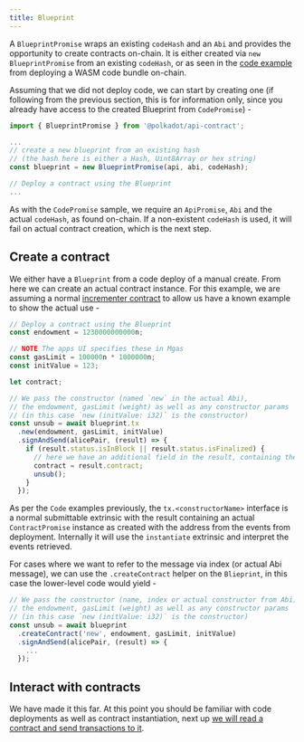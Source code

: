 ```yaml
---
title: Blueprint
---
```


A `BlueprintPromise` wraps an existing `codeHash` and an `Abi` and provides the opportunity to create contracts on-chain. It is either created via `new BlueprintPromise` from an existing `codeHash`, or as seen in the [code example](code.md) from deploying a WASM code bundle on-chain.

Assuming that we did not deploy code, we can start by creating one (if following from the previous section, this is for information only, since you already have access to the created Blueprint from `CodePromise`) -

```javascript
import { BlueprintPromise } from '@polkadot/api-contract';

...
// create a new blueprint from an existing hash
// (the hash here is either a Hash, Uint8Array or hex string)
const blueprint = new BlueprintPromise(api, abi, codeHash);

// Deploy a contract using the Blueprint
...
```

As with the `CodePromise` sample, we require an `ApiPromise`, `Abi` and the actual `codeHash`, as found on-chain. If a non-existent `codeHash` is used, it will fail on actual contract creation, which is the next step.


## Create a contract

We either have a `Blueprint` from a code deploy of a manual create. From here we can create an actual contract instance. For this example, we are assuming a normal [incrementer contract](https://github.com/paritytech/ink/tree/master/examples/incrementer) to allow us have a known example to show the actual use -

```javascript
// Deploy a contract using the Blueprint
const endowment = 1230000000000n;

// NOTE The apps UI specifies these in Mgas
const gasLimit = 100000n * 1000000n;
const initValue = 123;

let contract;

// We pass the constructor (named `new` in the actual Abi),
// the endowment, gasLimit (weight) as well as any constructor params
// (in this case `new (initValue: i32)` is the constructor)
const unsub = await blueprint.tx
  .new(endowment, gasLimit, initValue)
  .signAndSend(alicePair, (result) => {
    if (result.status.isInBlock || result.status.isFinalized) {
      // here we have an additional field in the result, containing the contract
      contract = result.contract;
      unsub();
    }
  });
```

As per the `Code` examples previously, the `tx.<constructorName>` interface is a normal submittable extrinsic with the result containing an actual `ContractPromise` instance as created with the address from the events from deployment. Internally it will use the `instantiate` extrinsic and interpret the events retrieved.

For cases where we want to refer to the message via index (or actual Abi message), we can use the `.createContract` helper on the `Blieprint`, in this case the lower-level code would yield -

```javascript
// We pass the constructor (name, index or actual constructor from Abi),
// the endowment, gasLimit (weight) as well as any constructor params
// (in this case `new (initValue: i32)` is the constructor)
const unsub = await blueprint
  .createContract('new', endowment, gasLimit, initValue)
  .signAndSend(alicePair, (result) => {
    ...
  });
```

## Interact with contracts

We have made it this far. At this point you should be familiar with code deployments as well as contract instantiation, next up [we will read a contract and send transactions to it](contract.md).
